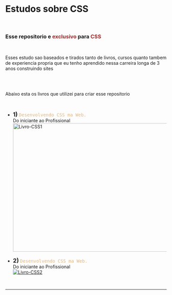 
<body>
    <h1>Estudos sobre CSS</h1>
    <br>
    <h3>Esse repositorio e <span style="color:brown">exclusivo</span> para <span style="color:brown">CSS</span></h3>
    <br>
<p>
    Esses estudo sao baseados e tirados tanto de livros, cursos quanto tambem de experiencia propria que eu tenho aprendido nessa carreira longa de 3 anos construindo sites
</p>
<br>
<br>
<p>Abaixo esta os livros que utilizei para criar esse repositorio</p>
<br>
<ul>
    <li><span style="font-size:18px"><b>1)</b></span> <samp style="color:burlywood">Desenvolvendo CSS ma Web.</samp><br>Do iniciante ao Profissional </li>
    <a href="https://ibb.co/0YqRy1G"><img src="https://i.ibb.co/zPsTVC4/Livro-CSS1.png" alt="Livro-CSS1" border="0" width="500" height="400"></a>
    <br>
    <br>
    <li><span style="font-size:18px"><b>2)</b></span> <samp style="color:burlywood">Desenvolvendo CSS ma Web.</samp><br>Do iniciante ao Profissional </li>
    <a href="https://ibb.co/jrq7X9X"><img src="https://i.ibb.co/mcdQWrW/Livro-CSS2.png" alt="Livro-CSS2" border="0" ></a>
</ul>
<br>
<hr>
